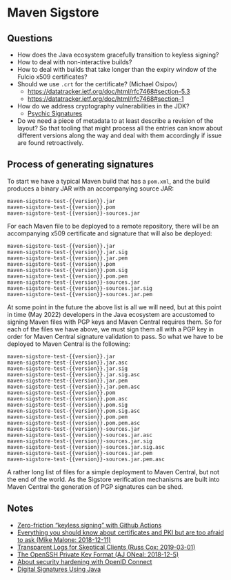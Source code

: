 # Maven Sigstore

## Questions

- How does the Java ecosystem gracefully transition to keyless signing?
- How to deal with non-interactive builds?
- How to deal with builds that take longer than the expiry window of the Fulcio x509 certificates?
- Should we use `.crt` for the certificate? (Michael Osipov)
  - https://datatracker.ietf.org/doc/html/rfc7468#section-5.3
  - https://datatracker.ietf.org/doc/html/rfc7468#section-1
- How do we address cryptography vulnerabilities in the JDK? 
  - [Psychic Signatures](https://neilmadden.blog/2022/04/19/psychic-signatures-in-java) 
- Do we need a piece of metadata to at least describe a revision of the layout? So that tooling that might process all the entries can know about different versions along the way and deal with them accordingly if issue are found retroactively.

## Process of generating signatures

To start we have a typical Maven build that has a `pom.xml`, and the build produces a binary JAR with an accompanying source JAR:

```
maven-sigstore-test-{{version}}.jar
maven-sigstore-test-{{version}}.pom
maven-sigstore-test-{{version}}-sources.jar
```

For each Maven file to be deployed to a remote repository, there will be an accompanying x509 certificate and signature that will also be deployed: 

```
maven-sigstore-test-{{version}}.jar
maven-sigstore-test-{{version}}.jar.sig
maven-sigstore-test-{{version}}.jar.pem
maven-sigstore-test-{{version}}.pom
maven-sigstore-test-{{version}}.pom.sig
maven-sigstore-test-{{version}}.pom.pem
maven-sigstore-test-{{version}}-sources.jar
maven-sigstore-test-{{version}}-sources.jar.sig
maven-sigstore-test-{{version}}-sources.jar.pem
```

At some point in the future the above list is all we will need, but at this point in time (May 2022) developers in the Java ecosystem are accustomed to signing Maven files with PGP keys and Maven Central requires them. So for each of the files we have above, we must sign them all with a PGP key in order for Maven Central signature validation to pass. So what we have to be deployed to Maven Central is the following:

```
maven-sigstore-test-{{version}}.jar
maven-sigstore-test-{{version}}.jar.asc
maven-sigstore-test-{{version}}.jar.sig
maven-sigstore-test-{{version}}.jar.sig.asc
maven-sigstore-test-{{version}}.jar.pem
maven-sigstore-test-{{version}}.jar.pem.asc
maven-sigstore-test-{{version}}.pom
maven-sigstore-test-{{version}}.pom.asc
maven-sigstore-test-{{version}}.pom.sig
maven-sigstore-test-{{version}}.pom.sig.asc
maven-sigstore-test-{{version}}.pom.pem
maven-sigstore-test-{{version}}.pom.pem.asc
maven-sigstore-test-{{version}}-sources.jar
maven-sigstore-test-{{version}}-sources.jar.asc
maven-sigstore-test-{{version}}-sources.jar.sig
maven-sigstore-test-{{version}}-sources.jar.sig.asc
maven-sigstore-test-{{version}}-sources.jar.pem
maven-sigstore-test-{{version}}-sources.jar.pem.asc
```

A rather long list of files for a simple deployment to Maven Central, but not the end of the world. As the Sigstore verification mechanisms are built into Maven Central the generation of PGP signatures can be shed.

## Notes

- [Zero-friction “keyless signing” with Github Actions](https://blog.chainguard.dev/zero-friction-keyless-signing-with-github-actions/)
- [Everything you should know about certificates and PKI but are too afraid to ask (Mike Malone: 2018-12-11)](https://smallstep.com/blog/everything-pki/)
- [Transparent Logs for Skeptical Clients (Russ Cox: 2019-03-01)](https://research.swtch.com/tlog)
- [The OpenSSH Private Key Format (AJ ONeal: 2018-12-5)](https://coolaj86.com/articles/the-openssh-private-key-format/)
- [About security hardening with OpenID Connect](https://docs.github.com/en/actions/deployment/security-hardening-your-deployments/about-security-hardening-with-openid-connect)
- [Digital Signatures Using Java](https://www.veracode.com/blog/research/digital-signatures-using-java)
